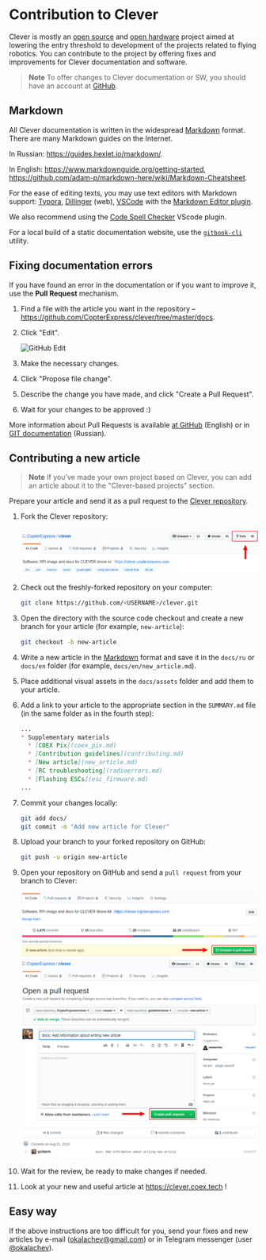 # Contribution to Clever

Clever is mostly an [open source](https://en.wikipedia.org/wiki/Open-source_software) and [open hardware](https://en.wikipedia.org/wiki/Open-source_hardware) project aimed at lowering the entry threshold to development of the projects related to flying robotics. You can contribute to the project by offering fixes and improvements for Clever documentation and software.

> **Note** To offer changes to Clever documentation or SW, you should have an account at [GitHub](https://github.com).

## Markdown

All Clever documentation is written in the widespread [Markdown](https://en.wikipedia.org/wiki/Markdown) format. There are many Markdown guides on the Internet.

In Russian: https://guides.hexlet.io/markdown/.

In English: https://www.markdownguide.org/getting-started, https://github.com/adam-p/markdown-here/wiki/Markdown-Cheatsheet.

For the ease of editing texts, you may use text editors with Markdown support: [Typora](https://typora.io), [Dillinger](https://dillinger.io/) (web), [VSCode](https://code.visualstudio.com) with the [Markdown Editor plugin](https://marketplace.visualstudio.com/items?itemName=MadsKristensen.MarkdownEditor).

We also recommend using the [Code Spell Checker](https://marketplace.visualstudio.com/items?itemName=streetsidesoftware.code-spell-checker) VScode plugin.

For a local build of a static documentation website, use the [`gitbook-cli`](https://github.com/GitbookIO/gitbook-cli) utility.

## Fixing documentation errors

If you have found an error in the documentation or if you want to improve it, use the **Pull Request** mechanism.

1. Find a file with the article you want in the repository – https://github.com/CopterExpress/clever/tree/master/docs.
2. Click "Edit".

    <img src="../assets/github-edit.png" alt="GitHub Edit">

3. Make the necessary changes.
4. Click "Propose file change".
5. Describe the change you have made, and click "Create a Pull Request".
6. Wait for your changes to be approved :)

More information about Pull Requests is available [at GitHub](https://help.github.com/articles/about-pull-requests/) (English) or in [GIT documentation](https://git-scm.com/book/ru/v2/GitHub-contributing-to_projects) (Russian).

## Contributing a new article

> **Note** If you've made your own project based on Clever, you can add an article about it to the "Clever-based projects" section.

Prepare your article and send it as a pull request to the [Clever repository](https://github.com/CopterExpress/clever).

1. Fork the Clever repository:

    <img src="../assets/github-fork.png" alt="GitHub Fork">

2. Check out the freshly-forked repository on your computer:

    ```bash
    git clone https://github.com/<USERNAME>/clever.git
    ```

3. Open the directory with the source code checkout and create a new branch for your article (for example, `new-article`):

    ```bash
    git checkout -b new-article
    ```

4. Write a new article in the [Markdown](https://en.wikipedia.org/wiki/Markdown) format and save it in the `docs/ru` or `docs/en` folder (for example, `docs/en/new_article.md`).
5. Place additional visual assets in the `docs/assets` folder and add them to your article.
6. Add a link to your article to the appropriate section in the `SUMMARY.md` file (in the same folder as in the fourth step):

    ```markdown
    ...
    * Supplementary materials
      * [COEX Pix](coex_pix.md)
      * [Contribution guidelines](contributing.md)
      * [New article](new_article.md)
      * [RC troubleshooting](radioerrors.md)
      * [Flashing ESCs](esc_firmware.md)
    ...
    ```

7. Commit your changes locally:

    ```bash
    git add docs/
    git commit -m "Add new article for Clever"
    ```

8. Upload your branch to your forked repository on GitHub:

    ```bash
    git push -u origin new-article
    ```

9. Open your repository on GitHub and send a `pull request` from your branch to Clever:

    <img src="../assets/github-pull-request.png" alt="GitHub Pull Request">

    <img src="../assets/github-pull-request-create.png" alt="GitHub Create Pull">

10. Wait for the review, be ready to make changes if needed.
11. Look at your new and useful article at https://clever.coex.tech !

## Easy way

If the above instructions are too difficult for you, send your fixes and new articles by e-mail (<a href="mailto:okalachev@gmail.com">okalachev@gmail.com</a>) or in Telegram messenger (user <a href="tg://resolve?domain=okalachev">@okalachev</a>).
